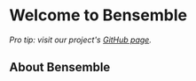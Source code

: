 # Welcome to Bensemble

*Pro tip: visit our project's [GitHub page](https://github.com/intsystems/bensemble).*

## About Bensemble